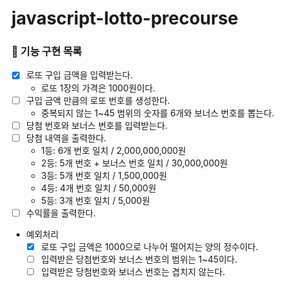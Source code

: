 # javascript-lotto-precourse
### 🚀 기능 구현 목록
- [x] 로또 구입 금액을 입력받는다.
    - 로또 1장의 가격은 1000원이다.
- [ ] 구입 금액 만큼의 로또 번호를 생성한다.
    - 중복되지 않는 1~45 범위의 숫자를 6개와 보너스 번호를 뽑는다.
- [ ] 당첨 번호와 보너스 번호를 입력받는다.
- [ ] 당첨 내역을 출력한다.
    - 1등: 6개 번호 일치 / 2,000,000,000원
    - 2등: 5개 번호 + 보너스 번호 일치 / 30,000,000원
    - 3등: 5개 번호 일치 / 1,500,000원
    - 4등: 4개 번호 일치 / 50,000원
    - 5등: 3개 번호 일치 / 5,000원
- [ ] 수익률을 출력한다.
- 예외처리
    - [x] 로또 구입 금액은 1000으로 나누어 떨어지는 양의 정수이다.
    - [ ] 입력받은 당첨번호와 보너스 번호의 범위는 1~45이다.
    - [ ] 입력받은 당첨번호와 보너스 번호는 겹치지 않는다.